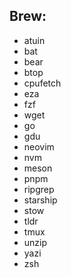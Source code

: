 
## Brew:  
  - atuin   
  - bat  
  - bear  
  - btop
  - cpufetch
  - eza  
  - fzf  
  - wget  
  - go  
  - gdu
  - neovim  
  - nvm
  - meson
  - pnpm  
  - ripgrep  
  - starship  
  - stow  
  - tldr  
  - tmux  
  - unzip  
  - yazi
  - zsh  

